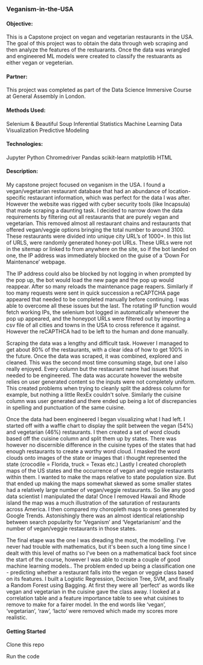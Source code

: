 ### Veganism-in-the-USA

#### Objective:
This is a Capstone project on vegan and vegetarian restaurants in the USA. The goal of this project was to obtain the data through web scraping and then analyze the features of the restuarants. Once the data was wrangled and engineered ML models were created to classify the restuarants as either vegan or vegeterian.

#### Partner:
This project was completed as part of the Data Science Immersive Course at General Assembly in London.

#### Methods Used:
Selenium & Beautiful Soup
Inferential Statistics
Machine Learning
Data Visualization
Predictive Modeling

#### Technologies:
Jupyter
Python
Chromedriver
Pandas
scikit-learn
matplotlib
HTML

#### Description:
My capstone project focused on veganism in the USA. I found a vegan/vegetarian restaurant database that had an abundance of location-specific restaurant information, which was perfect for the data I was after. However the website was rigged with cyber security tools (like Incapsula) that made scraping a daunting task. I decided to narrow down the data requirements by filtering out all restaurants that are purely vegan and vegetarian. This removed almost all restaurant chains and restaurants that offered vegan/veggie options bringing the total number to around 3100. These restaurants were divided into unique city URL’s of 1000+. In this list of URLS, were randomly generated honey-pot URLs. These URLs were not in the sitemap or linked to from anywhere on the site, so if the bot landed on one, the IP address was immediately blocked on the guise of a ‘Down For Maintenance’ webpage. 

The IP address could also be blocked by not logging in when prompted by the pop up, the bot would load the new page and the pop up would reappear. After so many reloads the maintenance page reapers. Similarly if too many requests were sent in quick succession a reCAPTCHA page appeared that needed to be completed manually before continuing. I was able to overcome all these issues but the last. The rotating IP function would fetch working IPs, the selenium bot logged in automatically whenever the pop up appeared, and the honeypot URLs were filtered out by importing a csv file of all cities and towns in the USA to cross reference it against. However the reCAPTHCA had to be left to the human and done manually.

Scraping the data was a lengthy and difficult task. However I managed to get about 80% of the restaurants, with a clear idea of how to get 100% in the future. Once the data was scraped, it was combined, explored and cleaned. This was the second most time consuming stage, but one I also really enjoyed. Every column but the restaurant name had issues that needed to be engineered. The data was accurate however the website relies on user generated content so the inputs were not completely uniform. This created problems when trying to cleanly split the address column for example, but nothing a little RexEx couldn't solve. Similarly the cuisine column was user generated and there ended up being a lot of discrepancies in spelling and punctuation of the same cuisine. 

Once the data had been engineered I began visualizing what I had left. I started off with a waffle chart to display the split between the vegan (54%) and vegetarian (46%) restaurants. I then created a set of word clouds based off the cuisine column and split them up by states. There was however no discernible difference in the cuisine types of the states that had enough restaurants to create a worthy word cloud. I masked the word clouds onto images of the state or images that i thought represented the state (crocodile = Florida, truck = Texas etc.) Lastly I created choropleth maps of the US states and the occurrence of vegan and veggie restaurants within them. I wanted to make the maps relative to state population size. But that ended up making the maps somewhat skewed as some smaller states had a relatively large number of vegan/veggie restaurants. So like any good data scientist I manipulated the data! Once I removed Hawaii and Rhode island the map was a much illustration of the saturation of restaurants across America. I then compared my choropleth maps to ones generated by Google Trends. Astonishingly there was an almost identical relationship between search popularity for ‘Veganism’ and ‘Vegetarianism’ and the number of vegan/veggie restaurants in those states. 

The final etape was the one I was dreading the most, the modelling. I've never had trouble with mathematics, but it's been such a long time since I dealt with this level of maths so I've been on a mathematical back foot since the start of the course, however I was able to create a couple of good machine learning models.. The problem ended up being a classification one - predicting whether a restaurant falls into the vegan or veggie class based on its features. I built a Logistic Regression, Decision Tree, SVM, and finally a Random Forest using Bagging. At first they were all ‘perfect’ as words like vegan and vegetarian in the cuisine gave the class away. I looked at a correlation table and a feature importance table to see what cuisines to remove to make for a fairer model. In the end words like ‘vegan’, ‘vegetarian’, ‘raw’, ‘lacto’ were removed which made my scores more realistic. 

#### Getting Started
Clone this repo 

Run the code
